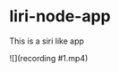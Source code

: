 # liri-node-app
This is a siri like app


<!-- I need to then update my profile -->
![](recording #1.mp4)
